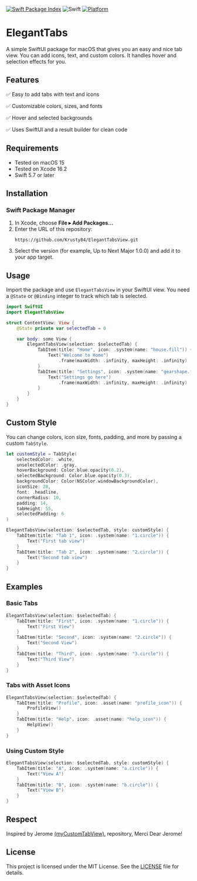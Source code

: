 [![Swift Package Index](https://img.shields.io/badge/swift--package--index-ElegantTabs-blue)](https://swiftpackageindex.com/Krusty84/ElegantTabs)
![Swift](https://img.shields.io/badge/swift-5.7-orange)
[![Platform](https://img.shields.io/badge/platform-macOS%2015%2B-lightgrey)](https://developer.apple.com/macos/)

# ElegantTabs

A simple SwiftUI package for macOS that gives you an easy and nice tab view. You can add icons, text, and custom colors. It handles hover and selection effects for you.

## Features

✅ Easy to add tabs with text and icons

✅ Customizable colors, sizes, and fonts

✅ Hover and selected backgrounds

✅ Uses SwiftUI and a result builder for clean code


## Requirements

- Tested on macOS 15
- Tested on Xcode 16.2
- Swift 5.7 or later


## Installation

### Swift Package Manager

1. In Xcode, choose **File ▸ Add Packages…**
2. Enter the URL of this repository:
   ```
   https://github.com/Krusty84/ElegantTabsView.git
   ```
3. Select the version (for example, Up to Next Major 1.0.0) and add it to your app target.

## Usage

Import the package and use `ElegantTabsView` in your SwiftUI view. You need a `@State` or `@Binding` integer to track which tab is selected.

```swift
import SwiftUI
import ElegantTabsView

struct ContentView: View {
    @State private var selectedTab = 0

    var body: some View {
        ElegantTabsView(selection: $selectedTab) {
            TabItem(title: "Home", icon: .system(name: "house.fill")) {
                Text("Welcome to Home")
                    .frame(maxWidth: .infinity, maxHeight: .infinity)
            }
            TabItem(title: "Settings", icon: .system(name: "gearshape.fill")) {
                Text("Settings go here")
                    .frame(maxWidth: .infinity, maxHeight: .infinity)
            }
        }
    }
}
```

## Custom Style

You can change colors, icon size, fonts, padding, and more by passing a custom `TabStyle`.

```swift
let customStyle = TabStyle(
    selectedColor: .white,
    unselectedColor: .gray,
    hoverBackground: Color.blue.opacity(0.2),
    selectedBackground: Color.blue.opacity(0.3),
    backgroundColor: Color(NSColor.windowBackgroundColor),
    iconSize: 28,
    font: .headline,
    cornerRadius: 10,
    padding: 14,
    tabHeight: 55,
    selectedPadding: 6
)

ElegantTabsView(selection: $selectedTab, style: customStyle) {
    TabItem(title: "Tab 1", icon: .system(name: "1.circle")) {
        Text("First tab view")
    }
    TabItem(title: "Tab 2", icon: .system(name: "2.circle")) {
        Text("Second tab view")
    }
}
```

## Examples

### Basic Tabs

```swift
ElegantTabsView(selection: $selectedTab) {
    TabItem(title: "First", icon: .system(name: "1.circle")) {
        Text("First View")
    }
    TabItem(title: "Second", icon: .system(name: "2.circle")) {
        Text("Second View")
    }
    TabItem(title: "Third", icon: .system(name: "3.circle")) {
        Text("Third View")
    }
}
```

### Tabs with Asset Icons

```swift
ElegantTabsView(selection: $selectedTab) {
    TabItem(title: "Profile", icon: .asset(name: "profile_icon")) {
        ProfileView()
    }
    TabItem(title: "Help", icon: .asset(name: "help_icon")) {
        HelpView()
    }
}
```

### Using Custom Style

```swift
ElegantTabsView(selection: $selectedTab, style: customStyle) {
    TabItem(title: "A", icon: .system(name: "a.circle")) {
        Text("View A")
    }
    TabItem(title: "B", icon: .system(name: "b.circle")) {
        Text("View B")
    }
}
```


## Respect

Inspired by Jerome [ (myCustomTabView).](https://github.com/jmuzet/myCustomTabView) repository, Merci Dear Jerome!

## License

This project is licensed under the MIT License. See the [LICENSE](LICENSE) file for details.

